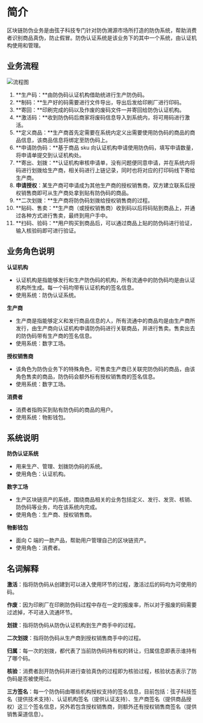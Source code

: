 # 简介
区块链防伪业务是由弦子科技专门针对防伪溯源市场所打造的防伪系统，帮助消费者识别商品真伪，防止假冒。防伪认证系统是该业务下的其中一个系统，由认证机构使用和管理。

## 业务流程

![&#x6D41;&#x7A0B;&#x56FE;](http://md.stringon.com/img/%7Bfilename%7D%7B.suffix%7D20200904104846.png)

1. **生产码：**由防伪码认证机构借助统进行生产防伪码。
2. **制码：**生产好的码需要进行文件导出，导出后发给印刷厂进行印码。
3. **寄回：**印刷完成的码以及作废的废码文件一并寄回给防伪认证机构。
4. **激活码：**收到防伪码后商家将废码信息导入到系统内，将可用码进行激活。
5. **定义商品：**生产商首先定需要在系统内定义出需要使用防伪码的商品的商品信息，该商品信息将绑定至防伪码上。
6. **申请防伪码：**基于商品 sku 向认证机构申请使用防伪码，填写申请数量，将申请单提交到认证机构处。
7. **寄出、划拨：**认证机构审核申请单，没有问题便同意申请，并在系统内将码进行划拨给生产商，相关码进行上链记录，同时也将对应的打印码线下寄给生产商。
8. **申请授权**：某生产商可申请成为其他生产商的授权销售商，双方建立联系后授权销售商即可从生产商处拿到贴有防伪码的商品。
9. **二次划拨：**生产商将防伪码划拨给授权销售商的过程。
10. **贴码、售卖：**生产商（或授权销售商）收到码以后将码贴到商品上，并通过各种方式进行售卖，最终到用户手中。
11. **扫码、验码：**用户购买到商品后，可以通过商品上贴的防伪码进行验证，输入核验码即可进行验证。



## 业务角色说明

**认证机构**

- 认证机构是指能够发行和生产防伪码的机构，所有流通中的防伪码均是由认证机构所生成。每一个码均带有认证机构的签名信息。
- 使用系统：防伪认证系统。


**生产商**

- 生产商是指能够定义和发行商品信息的人，所有流通中的商品均是由生产商所发行，由生产商向认证机构申请防伪码进行关联商品，并进行售卖。售卖出去的防伪码带有生产商的签名信息。
- 使用系统：数字工场。


**授权销售商**

- 该角色为防伪业务下的特殊角色，可售卖生产商已关联完防伪码的商品，由该角色售卖的商品，防伪码会额外标有授权销售商的签名信息。
- 使用系统：数字工场。


**消费者**

- 消费者指购买到贴有防伪码的商品的用户。
- 使用系统：物影钱包。



## **系统说明**

**防伪认证系统**

- 用来生产、管理、划拨防伪码的系统。
- 使用角色：认证机构。


**数字工场**

- 生产区块链资产的系统，围绕商品相关的业务包括定义、发行、发货、核销、防伪码等业务，均在该系统内完成。
- 使用角色：生产商、授权销售商。


**物影钱包**

- 面向 C 端的一款产品，帮助用户管理自己的区块链资产。
- 使用角色：消费者。



## **名词解释**

**激活**：指将防伪码从创建到可以进入使用环节的过程，激活过后的码均为可使用的码。

**作废**：因为印刷厂在印刷防伪码过程中存在一定的报废率，所以对于报废的码需要过滤掉，不可进入流通环节。

**划拨**：指将防伪码从防伪认证机构到生产商手中的过程。

**二次划拨**：指将防伪码从生产商到授权销售商手中的过程。

**归属**：每一次的划拨，都代表了当前防伪码持有权的转让，归属信息即表示谁持有了哪个码。

**核验**：消费者刮开防伪码并进行查验真伪的过程即为核验过程，核验状态表示了防伪码是否被使用过。

**三方签名**：每一个防伪码由哪些机构授权支持的签名信息，目前包括：弦子科技签名（提供技术支持）、认证机构签名（提供认证支持）、生产商签名（提供商品授权）这三个签名信息，另外若包含授权销售商，则额外还有授权销售商签名（提供销售渠道信息）。

